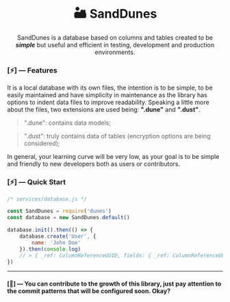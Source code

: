 <h1 align='center'>🏜 SandDunes</h1>
<p align='center'>SandDunes is a database based on columns and tables created to be <b><i>simple</i></b> but useful and efficient in testing, development and production environments.</p>

<h3>[⚡] — Features</h3>
<p>It is a local database with its own files, the intention is to be simple, to be easily maintained and have simplicity in maintenance as the library has options to indent data files to improve readability. Speaking a little more about the files, two extensions are used being: <strong>".dune"</strong> and <strong>".dust"</strong>.</p>

<blockquote>".dune": contains data models;</blockquote>
<blockquote>".dust": truly contains data of tables (encryption options are being considered);</blockquote>

<p>In general, your learning curve will be very low, as your goal is to be simple and friendly to new developers both as users or contributors. </p>

<h3>[⚡] — Quick Start</h3>

```js
/* services/database.js */

const SandDunes = require('dunes')
const database = new SandDunes.default()

database.init().then(() => {
    database.create('User', {
        name: 'John Doe'
    }).then(console.log)
    // > { _ref: ColumnReferenceUUID, fields: { _ref: ColumnReferenceUUID, name: 'John Doe' } }
})
```

<hr />

<h4>[🔺] — You can contribute to the growth of this library, just pay attention to the commit patterns that will be configured soon. Okay?</h4>